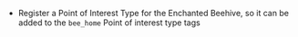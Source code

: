 * Register a Point of Interest Type for the Enchanted Beehive, so it can be added to the `bee_home` Point of interest type tags